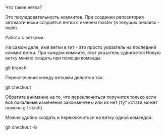 Что такое ветка?

Это последовательность коммитов. При создании репозитория автоматически создаётся ветка с именем master (в текущих реалиях - main).

Работа с ветками:

На самом деле, имя ветки в гит - это просто указатель на последний коммит ветки. При каждом коммите, этот указатель сдвигается
Новую ветку можно создать при помощи команды:

git branch <name>


Переключение между ветками делается так:

git checkout <name>


Обратите внимание на то, что переключиться получится только если все локальные изменения закоммичены или их нет (тут кстати может помочь git stash).


Можно удобно создать и переключиться на ветку одной командой:

git checkout -b <name>

